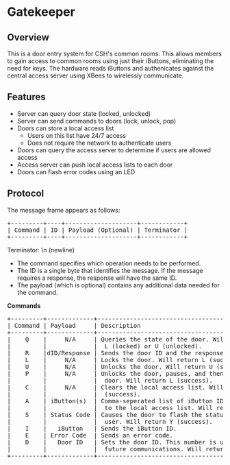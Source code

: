 Gatekeeper
==========

Overview
--------

This is a door entry system for CSH's common rooms. This allows members to gain
access to common rooms using just their iButtons, eliminating the need for
keys. The hardware reads iButtons and authenicates against the central access
server using XBees to wirelessly communicate.


Features
--------
* Server can query door state (locked, unlocked)
* Server can send commands to doors (lock, unlock, pop)
* Doors can store a local access list
  * Users on this list have 24/7 access
  * Does not require the network to authenticate users
* Doors can query the access server to determine if users are allowed access
* Access server can push local access lists to each door
* Doors can flash error codes using an LED


Protocol
--------

The message frame appears as follows:  
<pre>
+---------+----+--------------------+------------+  
| Command | ID | Payload (Optional) | Terminator |  
+---------+----+--------------------+------------+  
</pre>  
Terminator: \n (newline)  
  
* The command specifies which operation needs to be performed.
* The ID is a single byte that identifies the message. If the message requires a
   response, the
  response will have the same ID.
* The payload (which is optional) contains any additional data needed for the
   command.
  
  
<b>Commands</b>  
<pre>
+---------+-------------+----------------------------------------------------+  
| Command | Payload     | Description                                        |  
+---------+-------------+----------------------------------------------------+  
|    Q    |     N/A     | Queries the state of the door. Will return         |  
|         |             |  L (locked) or U (unlocked).                       |  
|    R    |dID/Response | Sends the door ID and the response.                |  
|    L    |     N/A     | Locks the door. Will return L (success).           |  
|    U    |     N/A     | Unlocks the door. Will return U (success).         |  
|    P    |     N/A     | Unlocks the door, pauses, and then relocks the     |  
|         |             |  door. Will return L (success).                    |  
|    C    |     N/A     | Clears the local access list. Will return Y        |  
|         |             |  (success).                                        |  
|    A    | iButton(s)  | Comma-seperated list of iButton IDs to be appended |  
|         |             |  to the local access list. Will return Y (success).|  
|    S    | Status Code | Causes the door to flash the status code to the    |  
|         |             |  user. Will return Y (success).                    |  
|    I    |   iButton   | Sends the iButton ID.                              |  
|    E    | Error Code  | Sends an error code.                               |  
|    D    |   Door ID   | Sets the door ID. This number is used in all       |  
|         |             |  future communications. Will return Y (success).   |  
+---------+-------------+----------------------------------------------------+  
</pre>

